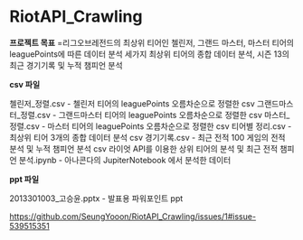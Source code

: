 # RiotAPI_Crawling

 **프로젝트 목표** 
  =리그오브레전드의 최상위 티어인 첼린저, 그랜드 마스터, 마스터 티어의 leaguePoints에 따른 데이터 분석
   세가지 최상위 티어의 종합 데이터 분석, 시즌 13의 최근 경기기록 및 누적 챔피언 분석

 **csv 파일**
 
  첼린저_정렬.csv - 첼린저 티어의 leaguePoints 오름차순으로 정렬한 csv
  그랜드마스터_정렬.csv - 그랜드마스터 티어의 leaguePoints 오름차순으로 정렬한 csv
  마스터_정렬.csv - 마스터 티어의  leaguePoints 오름차순으로 정렬한 csv
  티어별 정리.csv - 최상위 티어 3개의 종합 데이터 분석 csv
  경기기록.csv - 최근 전적 100 게임의 전적 분석 및 누적 챔피언 분석 csv
  라이엇 API를 이용한 상위 티어의 분석 및 최근 전적 챔피언 분석.ipynb - 아나콘다의 JupiterNotebook 에서 분석한 데이터
  
 **ppt 파일**
 
  2013301003_고승윤.pptx - 발표용 파워포인트  ppt


https://github.com/SeungYooon/RiotAPI_Crawling/issues/1#issue-539515351
